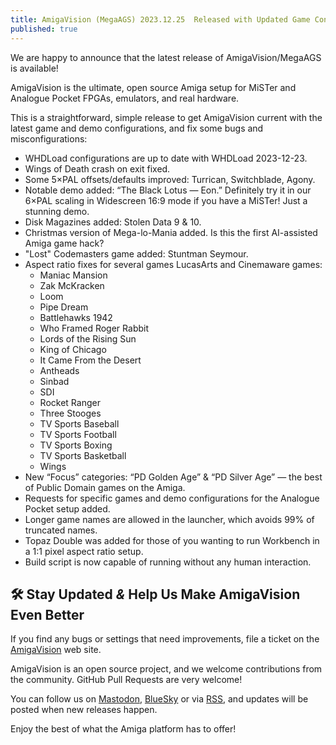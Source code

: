 ```yaml
---
title: AmigaVision (MegaAGS) 2023.12.25	 Released with Updated Game Configurations
published: true
---
```


We are happy to announce that the latest release of AmigaVision/MegaAGS is available!

AmigaVision is the ultimate, open source Amiga setup for MiSTer and
Analogue Pocket FPGAs, emulators, and real hardware.

This is a straightforward, simple release to get AmigaVision current with the latest game and demo configurations, and fix some bugs and misconfigurations:

* WHDLoad configurations are up to date with WHDLoad 2023-12-23.
* Wings of Death crash on exit fixed.
* Some 5×PAL offsets/defaults improved: Turrican, Switchblade, Agony.
* Notable demo added: “The Black Lotus — Eon.” Definitely try it in our 6×PAL scaling in Widescreen 16:9 mode if you have a MiSTer! Just a stunning demo.
* Disk Magazines added: Stolen Data 9 & 10.
* Christmas version of Mega-lo-Mania added. Is this the first AI-assisted Amiga game hack?
* "Lost" Codemasters game added: Stuntman Seymour.
* Aspect ratio fixes for several games LucasArts and Cinemaware games: 
  * Maniac Mansion
  * Zak McKracken
  * Loom
  * Pipe Dream
  * Battlehawks 1942
  * Who Framed Roger Rabbit
  * Lords of the Rising Sun
  * King of Chicago
  * It Came From the Desert
  * Antheads
  * Sinbad
  * SDI
  * Rocket Ranger
  * Three Stooges
  * TV Sports Baseball
  * TV Sports Football
  * TV Sports Boxing
  * TV Sports Basketball
  * Wings
* New “Focus” categories: “PD Golden Age” & “PD Silver Age” — the best of Public Domain games on the Amiga.
* Requests for specific games and demo configurations for the Analogue Pocket setup added.
* Longer game names are allowed in the launcher, which avoids 99% of truncated names.
* Topaz Double was added for those of you wanting to run Workbench in a 1:1 pixel aspect ratio setup.
* Build script is now capable of running without any human interaction.

## 🛠️ Stay Updated *&* Help Us Make AmigaVision Even Better

If you find any bugs or settings that need improvements, file a ticket on the [AmigaVision] web site.

AmigaVision is an open source project, and we welcome contributions from the community. GitHub Pull Requests are very welcome!

You can follow us on [Mastodon], [BlueSky] or via [RSS], and updates will be posted when new releases happen.

Enjoy the best of what the Amiga platform has to offer!

[2023.06.06 release]:https://amiga.vision/2023.06.06
[AmigaVision]:https://amiga.vision
[Mastodon]:https://mastodon.social/@amiga_vision
[BlueSky]:https://bsky.app/profile/amiga.vision
[RSS]:https://amiga.vision/feed.xml